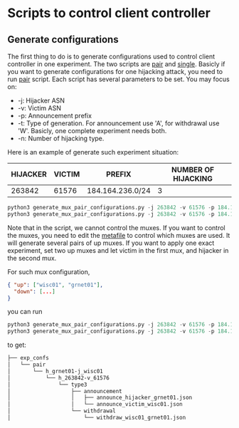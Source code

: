 # Scripts to control client controller

## Generate configurations

The first thing to do is to generate configurations used to control client controller in one experiment. The two scripts are [pair](./generate_mux_pair_configurations.py) and [single](./generate_single_mux_configurations.py). Basicly if you want to generate configurations for one hijacking attack, you need to run [pair](./generate_mux_pair_configurations.py) script. Each script has several parameters to be set. You may focus on:

* -j: Hijacker ASN
* -v: Victim ASN
* -p: Announcement prefix
* -t: Type of generation. For announcement use 'A', for withdrawal use 'W'. Basicly, one complete experiment needs both.
* -n: Number of hijacking type.

Here is an example of generate such experiment situation:

| HIJACKER | VICTIM | PREFIX           | NUMBER OF HIJACKING |
| -------- | ------ | ---------------- | ------------------- |
| 263842   | 61576  | 184.164.236.0/24 | 3                   |

```python
python3 generate_mux_pair_configurations.py -j 263842 -v 61576 -p 184.164.236.0/24 -t A -n 3
python3 generate_mux_pair_configurations.py -j 263842 -v 61576 -p 184.164.236.0/24 -t W -n 3
```

Note that in the script, we cannot control the muxes. If you want to control the muxes, you need to edit the [metafile](./meta_configs/valid_muxes.json) to control which muxes are used. It will generate several pairs of up muxes. If you want to apply one exact experiment, set two up muxes and let victim in the first mux, and hijacker in the second mux.

For such mux configuration,

```json
{ "up": ["wisc01", "grnet01"],
  "down": [...]
}
```

you can run

```python
python3 generate_mux_pair_configurations.py -j 263842 -v 61576 -p 184.164.236.0/24 -t A -n 3
python3 generate_mux_pair_configurations.py -j 263842 -v 61576 -p 184.164.236.0/24 -t W -n 3
```

to get:
```txt
├── exp_confs
│   └── pair
│       └── h_grnet01-j_wisc01
│           └── h_263842-v_61576
│               └── type3
│                   ├── announcement
│                   │   ├── announce_hijacker_grnet01.json
│                   │   └── announce_victim_wisc01.json
│                   └── withdrawal
│                       └── withdraw_wisc01_grnet01.json
```
